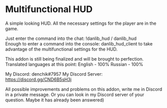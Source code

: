 # Multifunctional HUD
A simple looking HUD. All the necessary settings for the player are in the game.   

Just enter the command into the chat: !danlib_hud / danlib_hud  
Enough to enter a command into the console: danlib_hud_client  to take advantage of the multifunctional settings for the HUD. 

This addon is still being finalized and will be brought to perfection.  
Translated languages at this point: 
  English - 100% 
  Russian - 100%  
  
My Discord: denchik#7957
My Discord Server: https://discord.gg/CND6B5sH3j  

All possible improvements and problems on this addon, write me in Discord in a private message. 
Or you can look in my Discord server of your question. Maybe it has already been answered)
